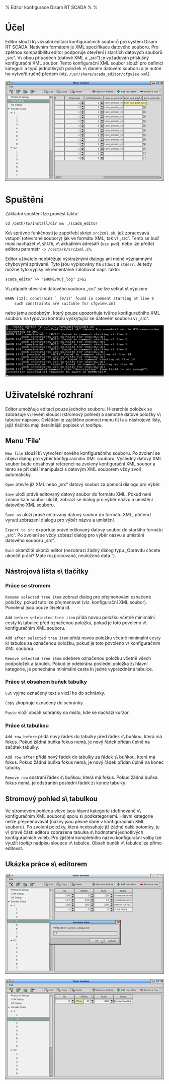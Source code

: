 % Editor konfigurace Disam RT SCADA
%
%

Účel
====

Editor slouží k\ vizuální editaci konfiguračních souborů pro systém Disam RT SCADA. Nativním formátem je XML specifikace datového souboru. Pro zpětnou kompatibilitu editor podporuje otevření i starších datových souborů „src“. V\ obou případech (datové XML a „src“) je vyžadován příslušný konfigurační XML soubor. Tento konfigurační XML soubor slouží pro definici kategorií a typů jednotlivých položek v\ daném datovém souboru a je nutné ho vytvořit ručně předem (viz. `/usr/share/scada_editor/cfgview.xml`).

![Hlavní okno po otevření „src“ souboru](img/2013-12-11-154903_1680x1050+0+0_imlib2_grab-s.jpg)

Spuštění
========

Základní spuštění lze provést takto:

    cd /path/to/install/dir && ./scada_editor

Ke\ správné funkčnosti je zapotřebí skript `src2xml.sh`, jež zpracovává vstupní (otevírané soubory) jak ve formátu XML, tak v\ „src“. Tento se buď musí nacházet v\ `$PATH`, v\ aktuálním adresáři (`use pwd`), nebo lze předat editoru parametr `-p /cesta/k/src2xml.sh`.

Editor uživatele neobtěžuje výstražnými dialogy ani méně významnými chybovými zprávami. Tyto jsou vypisovány na `stdout` a `stderr`. Je tedy možné tyto výpisy inkrementálně zálohovat např. takto:

    scada_editor >> "$HOME/muj_log" 2>&1

V\ případě otevírání datového souboru „src“ se lze setkat s\ výpisem

    WARN [12]: constraint ` (0/1)' found in comment starting at line 8
        such constraints are suitable for cfgview.xml

nebo jemu podobným, který pouze upozorňuje tvůrce konfiguračního XML souboru na typovou kontrolu vyskytující se datovém souboru v\ „src“.

![Výstup editoru na stdout/stderr](img/2013-12-11-154833_1680x1050+0+0_imlib2_grab-s.jpg)

Uživatelské rozhraní
====================

Editor umožňuje editaci pouze jednoho souboru. Hierarchie položek se zobrazuje v\ levém sloupci (stromový pohled) a samotné datové položky v\ tabulce napravo. Ovládání je zajištěno pomocí menu `File` a nástrojové lišty, jejíž tlačítka mají detailnější popisek v\ *tooltipu*.

Menu 'File'
-----------

`New file` slouží k\ vytvoření nového konfiguračního souboru. Po zvolení se objeví dialog pro výběr konfiguračního XML souboru. Výsledný datový XML soubor bude obsahovat referenci na zvolený konfigurační XML soubor a tento se při další manipulaci s datovým XML souborem vždy zvolí automaticky.

`Open` otevře již XML nebo „src“ datový soubor za pomocí dialogu pro výběr.

`Save` uloží právě editovaný datový soubor do formátu XML. Pokud není známo kam soubor uložit, zobrazí se dialog pro výběr názvu a umístění datového XML souboru.

`Save as` uloží právě editovaný datový soubor do formátu XML, přičemž vynutí zobrazení dialogu pro výběr názvu a umístění.

`Export to src` exportuje právě editovaný datový soubor do staršího formátu „src“. Po zvolení se vždy zobrazí dialog pro výběr názvu a umístění datového souboru „src“.

`Quit` okamžitě ukončí editor (nezobrazí žádný dialog typu „Opravdu chcete ukončit práci? Máte rozpracovaná, neuložená data.“).

Nástrojová lišta s\ tlačítky
----------------------------

### Práce se stromem

`Rename selected tree item` zobrazí dialog pro přejmenování označené položky, pokud tuto lze přejmenovat (viz. konfigurační XML soubor). Povolená jsou pouze číselná id.

`Add before selelected tree item` přidá novou položku včetně minimální cesty k\ tabulce před označenou položku, pokud je toto povoleno v\ konfiguračním XML souboru.

`Add after selected tree item` přidá novou položku včetně minimální cesty k\ tabulce za označenou položku, pokud je toto povoleno v\ konfiguračním XML souboru.

`Remove selected tree item` odebere označenou položku včetně všech podpoložek a tabulek. Pokud je odebírána poslední položka z\ hlavní kategorie, je ponechána minimální cesta k\ jedné vyprázdněné tabulce.

### Práce s\ obsahem buňek tabulky

`Cut` vyjme označený text a vloží ho do schránky.

`Copy` zkopíruje označený do schránky.

`Paste` vloží obsah schránky na místo, kde se nachází kurzor.

### Práce s\ tabulkou

`Add row before` přidá nový řádek do tabulky před řádek s\ buňkou, která má fokus. Pokud žádná buňka fokus nemá, je nový řádek přidán úplně na začátek tabulky.

`Add row after` přidá nový řádek do tabulky za řádek s\ buňkou, která má fokus. Pokud žádná buňka fokus nemá, je nový řádek přidán úplně na konec tabulky.

`Remove row` odstraní řádek s\ buňkou, která má fokus. Pokud žádná buňka fokus nemá, je odstraněn poslední řádek z\ konce tabulky.

Stromový pohled s\ tabulkou
--------------------------

Ve stromovém pohledu vlevo jsou hlavní kategorie (definované v\ konfiguračním XML souboru) spolu s\ podkategoriemi. Hlavní kategorie nelze přejmenovávat (názvy jsou pevně dané v konfiguračním XML souboru). Po zvolení položky, která neobsahuje již žádné další potomky, je v\ pravé části editoru zobrazena tabulka s\ hodnotami jednotlivých konfiguračních voleb. Pro zjištění kompletního názvu konfigurační volby lze využít *tooltip* nadpisu sloupce v\ tabulce. Obsah buněk v\ tabulce lze přímo editovat.

Ukázka práce s\ editorem
------------------------

![Přejmenování označené položky](img/2013-12-11-155037_1680x1050+0+0_imlib2_grab-s.jpg)

![Po přidání nové položky a nového řádku](img/2013-12-11-155228_1680x1050+0+0_imlib2_grab-s.jpg)
